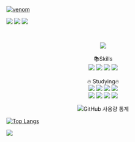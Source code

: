 <a href="https://github.com/CODEYT95">![venom](https://capsule-render.vercel.app/api?type=venom&height=200&text=I%20am%20Venom.&fontSize=70&color=0:8871e5,100:b678c4&stroke=b678c4)</a>

<a href="https://www.notion.so/MySpace-f3b106a8dabd4ba38d3058b684fb17bb"><img src="https://img.shields.io/badge/My_Notion-000000?style=for-the-badge?style=flat&logo=notion&logoColor=white"></a>
<img src="https://img.shields.io/badge/codeyt95@gmail.com-EA4335?style=flat&logo=gmail&logoColor=white"/>
<a href="https://github.com/CODEYT95"><img src="https://img.shields.io/badge/My_Github-181717?style=for-the-badge?style=flat&logo=github&logoColor=white"></a>

<div align="center">
   

<br>
   
<a href="https://github.com/CODEYT95"><img src="https://hits.seeyoufarm.com/api/count/incr/badge.svg?url=https%3A%2F%2Fgithub.com%2FCODEYT95&count_bg=%23373737&title_bg=%23000000&icon=github.svg&icon_color=%23E7E7E7&title=hits&edge_flat=false"/></a>
<br>   
:books:Skills
   <br>
<img src="https://img.shields.io/badge/Python-3776AB?style=for-the-badge?style=flat&logo=Python&logoColor=white">
<img src="https://img.shields.io/badge/JavaScript-F7DF1E?style=for-the-badge?style=flat&logo=JavaScript&logoColor=black">
<img src="https://img.shields.io/badge/MySQL-4479A1?style=for-the-badge?style=flat&logo=MySQL&logoColor=white">
<img src="https://img.shields.io/badge/Oracle-F80000?style=for-the-badge?style=flat&logo=oracle&logoColor=white">
<br>
<br>
🔥 Studying🔥
<br>
<img src="https://img.shields.io/badge/IntelliJ IDEA-000000?style=for-the-badge?style=flat&logo=intellijidea&logoColor=white">
<img src="https://img.shields.io/badge/Eclipse IDE-2C2255?style=for-the-badge?style=flat&logo=eclipseide&logoColor=white">
<img src="https://img.shields.io/badge/HTML-E34F26?style=for-the-badge?style=flat&logo=html5&logoColor=white">
<img src="https://img.shields.io/badge/CSS-1572B6?style=for-the-badge?style=flat&logo=css3&logoColor=white">
<br>
<img src="https://img.shields.io/badge/Spring-6DB33F?style=for-the-badge?style=flat&logo=spring&logoColor=white">
<img src="https://img.shields.io/badge/Spring Boot-6DB33F?style=for-the-badge?style=flat&logo=springboot&logoColor=white">
<img src="https://img.shields.io/badge/bootstrap-7952B3?style=for-the-badge?style=flat&logo=bootstrap&logoColor=white">
<img src="https://img.shields.io/badge/jupyter-F37626?style=for-the-badge?style=flat&logo=jupyter&logoColor=white">
   <br>

![GitHub 사용량 통계](https://github-readme-stats.vercel.app/api/?username=CODEYT95&show_icons=true&title_color=fff&icon_color=79ff97&text_color=9f9f9f&bg_color=151515)
</div>

[![Top Langs](https://github-readme-stats.vercel.app/api/top-langs/?username=CODEYT95)](https://github.com/anuraghazra/github-readme-stats)

<a href="https://github.com/CODEYT95"><img src="https://capsule-render.vercel.app/api?type=waving&color=auto&height=150&section=footer&text=Thank%20you%20for%20reading%20my%20post.&fontSize=25&fontAlignY=70"/></a>
